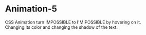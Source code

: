 # Animation-5

CSS Animation turn IMPOSSIBLE to I'M POSSIBLE by hovering on it.
Changing its color and changing the shadow of the text.
